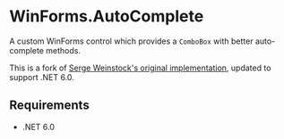 # WinForms.AutoComplete

A custom WinForms control which provides a `ComboBox` with better auto-complete methods.

This is a fork of [Serge Weinstock's original implementation](https://www.codeproject.com/Tips/755707/ComboBox-with-Suggestions-Based-on-Loose-Character), updated to support .NET 6.0.

## Requirements

- .NET 6.0
